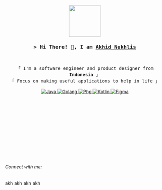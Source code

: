 <div id="header" align="center">
  <img src="https://media.giphy.com/media/M9gbBd9nbDrOTu1Mqx/giphy.gif" width="100"/>
</div>

<!-- Title -->
<h3 align="center">
        <samp>&gt; Hi There! 👋, I am
                <b><a target="_blank" href="https://www.linkedin.com/in/akhidnukhlis/">Akhid Nukhlis</a></b>
        </samp>
</h3>
<br>

<p align="center">
        <!-- Intro -->
        <samp>
                「 I'm a software engineer and product designer from <b>Indonesia</b> 」
                <br>
                「 Focus on making useful applications to help in life</b> 」
                <br>
                <br>
        </samp>
        <!-- Technologies -->
        <!-- Java -->
        <a href="https://github.com/akhidnukhlis/simple-crud-java-quarkus" target="_blank"><img alt="Java"
                        src="https://img.shields.io/badge/Java-ED8B00?style=for-the-badge&logo=java&logoColor=white">
        </a>
        <!-- Golang -->
        <a href="https://github.com/akhidnukhlis/simple-crud-golang-echo" target="_blank"><img alt="Golang"
                        src="https://img.shields.io/badge/Go-00ADD8?style=for-the-badge&logo=go&logoColor=white">
        </a>
        <!-- Php -->
        <a href="https://github.com/akhidnukhlis/simple-crud-restapi-codeigniter" target="_blank"><img alt="Php"
                        src="https://img.shields.io/badge/PHP-777BB4?style=for-the-badge&logo=php&logoColor=white">
        </a>
        <!-- Kotlin -->
        <a href="https://github.com/akhidnukhlis?tab=repositories" target="_blank"><img alt="Kotlin"
                        src="https://img.shields.io/badge/Kotlin-0095D5?&style=for-the-badge&logo=kotlin&logoColor=white">
        </a>
        <!-- Figma -->
        <a href="https://github.com/akhidnukhlis?tab=repositories" target="_blank"><img alt="Figma"
                        src="![Figma](https://img.shields.io/badge/figma-%23F24E1E.svg?style=for-the-badge&logo=figma&logoColor=white)">
        </a>
</p>


<br>
<br>
<br>
<br>
<br>
<br>
<br>
<br>
<br>
<br>
<br>


<h6 align="left">Connect with me:</h6>
<p align="left">
<a href="https://linkedin.com/in/akhidnukhlis" target="blank"><img align="center" src="https://raw.githubusercontent.com/rahuldkjain/github-profile-readme-generator/master/src/images/icons/Social/linked-in-alt.svg" alt="akhidnukhlis" height="15" width="25" /></a>
<a href="https://instagram.com/akhidnukhlis" target="blank"><img align="center" src="https://raw.githubusercontent.com/rahuldkjain/github-profile-readme-generator/master/src/images/icons/Social/instagram.svg" alt="akhidnukhlis" height="15" width="25" /></a>
<a href="https://dribbble.com/akhidnukhlis" target="blank"><img align="center" src="https://raw.githubusercontent.com/rahuldkjain/github-profile-readme-generator/master/src/images/icons/Social/dribbble.svg" alt="akhidnukhlis" height="15" width="25" /></a>
<a href="https://medium.com/akhidnukhlis" target="blank"><img align="center" src="https://raw.githubusercontent.com/rahuldkjain/github-profile-readme-generator/master/src/images/icons/Social/medium.svg" alt="akhidnukhlis" height="15" width="25" /></a>
</p>
